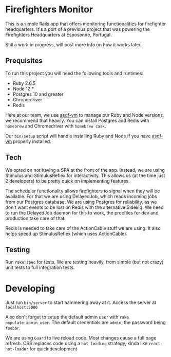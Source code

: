 # Firefighters Monitor

This is a simple Rails app that offers monitoring functionalities for firefighter headquarters. It's a port of a previous project that was powering the Firefighters Headquarters at Esposende, Portugal.

Still a work in progress, will post more info on how it works later.

## Prequisites

To run this project you will need the following tools and runtimes:

- Ruby 2.6.5
- Node 12.\*
- Postgres 10 and greater
- Chromedriver
- Redis

Here at our team, we use [asdf-vm](https://github.com/asdf-vm/asdf) to manage our Ruby and Node versions, we recommend that heavily. You can install Postgres and Redis with `homebrew` and Chromedriver with `homebrew cask`.

Our `bin/setup` script will handle installing Ruby and Node if you have [asdf-vm](https://github.com/asdf-vm/asdf) properly installed.

## Tech

We opted on not having a SPA at the front of the app. Instead, we are using Stimulus and StimulusReflex for interactivity. This allows us (at the time just 2 developers) to be pretty quick on implementing features.

The scheduler functionality allows firefighters to signal when they will be available. For that we are using DelayedJob, which reads incoming jobs from our Postgres database. We are using Postgres for reliability, as we don't want events to be lost on Redis with the alternative Sidekiq. We need to run the DelayedJob daemon for this to work, the procfiles for dev and production take care of that.

Redis is needed to take care of the ActionCable stuff we are using. It also helps speed up StimulusReflex (which uses ActionCable).

## Testing

Run `rake spec` for tests. We are testing heavily, from simple (but not crazy) unit tests to full integration tests.

# Developing

Just run `bin/server` to start hammering away at it. Access the server at `localhost:5000`

Also don't forget to setup the default admin user with `rake populate:admin_user`. The default credentials are `admin`, the password being `foobar`.

We are using `Guard` to live reload code. Most changes cause a full page refresh. CSS replaces code using a `hot loading` strategy, kinda like `react-hot-loader` for quick development
